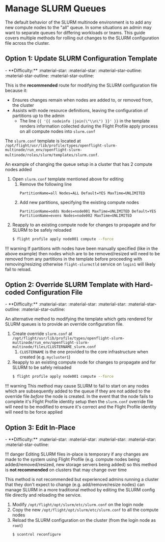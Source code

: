 # Manage SLURM Queues

The default behavior of the SLURM multinode environment is to add any new compute nodes to the "all" queue. In some situations an admin may want to separate queues for differing workloads or teams. This guide covers multiple methods for rolling out changes to the SLURM configuration file across the cluster.

## Option 1: Update SLURM Configuration Template

<div class="grid cards" markdown>
- **Difficulty:** :material-star: :material-star: :material-star-outline: :material-star-outline: :material-star-outline:
</div>

This is the **recommended** route for modifying the SLURM configuration file because it: 

- Ensures changes remain when nodes are added to, or removed from, the cluster
- Assists with node resource definitions, leaving the configuration of partitions up to the admin 
    - The line ``{{ '{{ nodeinfo |join(\"\\n\") }}' }}`` in the template renders information collected during the Flight Profile apply process on all compute nodes into `slurm.conf`

The `slurm.conf` template is located at `/opt/flight/usr/lib/profile/types/openflight-slurm-multinode/run_env/openflight-slurm-multinode/roles/slurm/templates/slurm.conf`. 

An example of changing the queue setup in a cluster that has 2 compute nodes added 

1. Open `slurm.conf` template mentioned above for editing
    1. Remove the following line
        ```
        PartitionName=all Nodes=ALL Default=YES MaxTime=UNLIMITED
        ```
    1. Add new partitions, specifying the existing compute nodes
        ```
        PartitionName=odds Nodes=node001 MaxTime=UNLIMITED Default=YES
        PartitionName=evens Nodes=node002 MaxTime=UNLIMITED
        ```
1. Reapply to an existing compute node for changes to propagate and for SLURM to be safely reloaded
    ```bash
    $ flight profile apply node001 compute --force
    ```

!!! warning 
    If partitions with nodes have been manually specified (like in the above example) then nodes which are to be removed/resized will need to be removed from any partitions in the template before proceeding with removing/resizing otherwise `flight-slurmctld` service on `login1` will likely fail to reload.

## Option 2: Override SLURM Template with Hard-coded Configuration File

<div class="grid cards" markdown>
- **Difficulty:** :material-star: :material-star: :material-star: :material-star-outline: :material-star-outline:
</div>

An alternative method to modifying the template which gets rendered for SLURM queues is to provide an override configuration file.

1. Create override `slurm.conf` at `/opt/flight/usr/lib/profile/types/openflight-slurm-multinode/run_env/openflight-slurm-multinode/files/CLUSTERNAME_slurm.conf`
    1. `CLUSTERNAME` is the one provided to the core infrastructure when created (e.g. `mycluster1`) 
1. Reapply to an existing compute node for changes to propagate and for SLURM to be safely reloaded
    ```bash
    $ flight profile apply node001 compute --force
    ```

!!! warning 
    This method may cause SLURM to fail to start on any nodes which are subsequently added to the queue if they are not added to the override file _before_ the node is created. In the event that the node fails to complete it's Flight Profile identity setup then the `slurm.conf` override file will need to be modified to ensure it's correct and the Flight Profile identity will need to be force applied

## Option 3: Edit In-Place

<div class="grid cards" markdown>
- **Difficulty:** :material-star: :material-star: :material-star: :material-star: :material-star-outline:
</div>

!!! danger
    Editing SLURM files in-place is temporary if any changes are made to the system using Flight Profile (e.g. compute nodes being added/removed/resized, new storage servers being added) so this method is **not recommended** on clusters that may change over time

This method is not recommended but experienced admins running a cluster that they don't expect to change (e.g. add/remove/resize nodes) can manage SLURM in a more traditional method by editing the SLURM config file directly and reloading the service. 

1. Modify `/opt/flight/opt/slurm/etc/slurm.conf` on the login node
1. Copy the new `/opt/flight/opt/slurm/etc/slurm.conf` to all the compute nodes
1. Reload the SLURM configuration on the cluster (from the login node as `root`) 
    ```bash
    $ scontrol reconfigure
    ```
